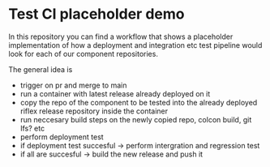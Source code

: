 # Test CI placeholder demo

In this repository you can find a workflow that shows a placeholder implementation of how a deployment and integration etc test pipeline would look for each of our component repositories.

The general idea is 
-   trigger on pr and merge to main
-   run a container with latest release already deployed on it
-   copy the repo of the component to be tested into the already deployed riflex release repository inside the container
-   run neccesary build steps on the newly copied repo, colcon build, git lfs? etc
-   perform deployment test
-   if deployment test succesful -> perform intergration and regression test
-   if all are succesful -> build the new release and push it
